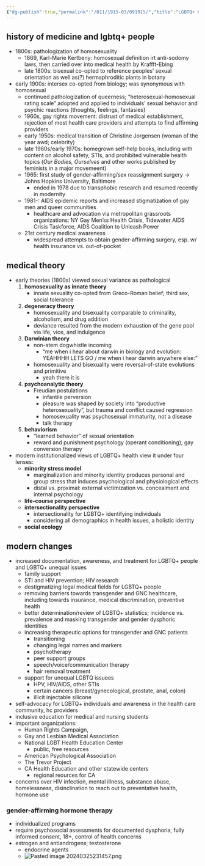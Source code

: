 ```yaml
---
{"dg-publish":true,"permalink":"/011/1915-03/091915/","title":"LGBTQ+ Health and Wellness","tags":["SJS310","linker-include"],"created":"2024-09-26T15:33:32.000-07:00","updated":"2025-04-16T12:29:52.068-07:00"}
---
```


## history of medicine and lgbtq+ people
- 1800s: pathologization of homosexuality
	- 1869, Karl-Marie Kertbeny: homosexual definition irt anti-sodomy laws, then carried over into medical health by Kraffft-Ebing
	- late 1800s: bisexual co-opted to reference peoples’ sexual orientation as well as(?) hermaphroditic plants in botany
- early 1900s: intersex co-opted from biology; was synonymous with homosexual
	- continued pathologization of queerness; “heterosexual-homosexual rating scale” adopted and applied to individuals’ sexual behavior and psychic reactions (thoughts, feelings, fantasies)
	- 1960s, gay rights movement: distrust of medical establishment, rejection of most health care providers and attempts to find affirming providers
	- early 1950s: medical transition of Christine Jorgensen (woman of the year awd; celebrity)
	- late 1960s/early 1970s: homegrown self-help books, including with content on alcohol safety, STIs, and prohibited vulnerable health topics (*Our Bodies, Ourselves* and other works published by feminists in a major movemeent)
	- 1965: first study of gender-affirming/sex reassignment surgery → Johns Hopkins University, Baltimore
		- ended in 1978 due to transphobic research and resumed recently in modernity
	- 1981-: AIDS epidemic reports and increased stigmatization of gay men and queer communities
		- healthcare and advocation via metropolitan grassroots organizations: NY Gay Men’ss Health Crisis, Tidewater AIDS Crisis Taskforce, AIDS Coalition to Unleash Power
	- 21st century medical awareness
		- widespread attempts to obtain gender-affirming surgery, esp. w/ health insurance vs. out-of-pocket
## medical theory
- early theories (1800s) viewed sexual variance as pathological
	1. **homosexuality as innate theory**
		- innate sexuality co-opted from Greco-Roman belief; third sex, social tolerance
	2. **degeneracy theory**
		- homosexuality and bisexuality comparable to criminality, alcoholism, and drug addition
		- deviance resulted from the modern exhaustion of the gene pool via life, vice, and indulgence
	3. **Darwinian theory**
		- non-stem dogwhistle incoming
			- “me when i hear about darwin in biology and evolution: YEAHHHH LETS GO / me when i hear darwin anywhere else:”
		- homosexuality and bisexuality were reversal-of-state evolutions and primitive
			- yeah there it is
	4. **psychoanalytic theory**
		- Freudian postulations
			- infantile perversion
			- pleasure was shaped by society into “productive heterosexuality”, but trauma and conflict caused regression
			- homosexuality was psychosexual immaturity, not a disease
			- talk therapy
	5. **behaviorism**
		- “learned behavior” of sexual orientation
		- reward and punishment psychology (operant conditioning), gay conversion therapy
- modern institutionalized views of LGBTQ+ health view it under four lenses:
	- **minority stress model**
		- marginalization and minority identity produces personal and group stress that induces psychological and physiological effects
		- distal vs. proximal: external victimization vs. concealment and internal psychology
	- **life-course perspective**
	- **intersectionality perspective**
		- intersectionality for LGBTQ+ identifying individuals
		- considering all demographics in health issues, a holistic identity
	- **social ecology**
## modern changes
- increased documentation, awareness, and treatment for LGBTQ+ people and LGBTQ+ unequal issues
	- family support
	- STI and HIV prevention; HIV research
	- destigmatizing legal medical fields for LGBTQ+ people
	- removing barriers towards transgender and GNC healthcare, including towards insurance, medical discrimination, preventive health
	- better determination/review of LGBTQ+ statistics; incidence vs. prevalence and masking transgender and gender dysphoric identities
	- increasing therapeutic options for transgender and GNC patients
		- transitioning
		- changing legal names and markers
		- psychotherapy
		- peer support groups
		- speech/voice/communication therapy
		- hair removal treatment
	- support for unequal LGBTQ issuees
		- HPV, HIV/AIDS, other STIs
		- certain cancers (breast/gynecological, prostate, anal, colon)
		- illicit injectable silicone
- self-advocacy for LGBTQ+ individuals and awareness in the health care community, hc providers
- inclusive education for medical and nursing students
- important organizations:
	- Human Rights Campaign,
	- Gay and Lesbian Medical Association
	- National LGBT Health Education Center
		- public, free resources
	- American Psychological Association
	- The Trevor Project
	- CA Health Education and other statewide centers
		- regional reources for CA
- concerns over HIV infection, mental illness, substance abuse, homelessness, disinclination to reach out to preventative health, hormone use
### gender-affirming hormone therapy
- individualized programs
- require psychosocial assessments for documented dysphoria, fully informed consent, 18+, control of health concerns
- estrogen and antiandrogens; testosterone
	- endocrine agents
	- ![Pasted image 20240325231457.png](/img/user/090%20Images%20(Public)/Pasted%20image%2020240325231457.png)